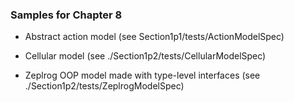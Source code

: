 ### Samples for Chapter 8

* Abstract action model
  (see Section1p1/tests/ActionModelSpec)

* Cellular model
  (see ./Section1p2/tests/CellularModelSpec)

* Zeplrog OOP model made with type-level interfaces
  (see ./Section1p2/tests/ZeplrogModelSpec)
